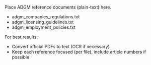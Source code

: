 Place ADGM reference documents (plain-text) here.

- adgm_companies_regulations.txt
- adgm_licensing_guidelines.txt
- adgm_employment_policies.txt

For best results:
- Convert official PDFs to text (OCR if necessary)
- Keep each reference focused (per file), include article numbers if possible
